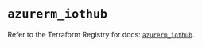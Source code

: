 # `azurerm_iothub`

Refer to the Terraform Registry for docs: [`azurerm_iothub`](https://registry.terraform.io/providers/hashicorp/azurerm/3.110.0/docs/resources/iothub).
